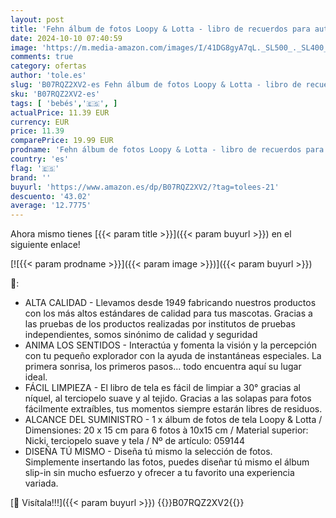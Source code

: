 ```yaml
---
layout: post
title: 'Fehn álbum de fotos Loopy & Lotta - libro de recuerdos para autodiseñar y sentir hecho de tela - álbum de juguete de nacimiento para bebés y niños de 0+ meses para memorizar caras + nombres'
date: 2024-10-10 07:40:59
image: 'https://m.media-amazon.com/images/I/41DG8gyA7qL._SL500_._SL400_.jpg'
comments: true
category: ofertas
author: 'tole.es'
slug: 'B07RQZ2XV2-es Fehn álbum de fotos Loopy & Lotta - libro de recuerdos...'
sku: 'B07RQZ2XV2-es'
tags: [ 'bebés','🇪🇸', ]
actualPrice: 11.39 EUR
currency: EUR
price: 11.39
comparePrice: 19.99 EUR
prodname: 'Fehn álbum de fotos Loopy & Lotta - libro de recuerdos para autodiseñar y sentir hecho de tela - álbum de juguete de nacimiento para bebés y niños de 0+ meses para memorizar caras + nombres'
country: 'es'
flag: '🇪🇸'
brand: ''
buyurl: 'https://www.amazon.es/dp/B07RQZ2XV2/?tag=tolees-21'
descuento: '43.02'
average: '12.7775'
---
```


Ahora mismo tienes [{{< param title >}}]({{< param buyurl >}}) en el siguiente enlace!

[![{{< param prodname >}}]({{< param image >}})]({{< param buyurl >}})

🔎:

- ALTA CALIDAD - Llevamos desde 1949 fabricando nuestros productos con los más altos estándares de calidad para tus mascotas. Gracias a las pruebas de los productos realizadas por institutos de pruebas independientes, somos sinónimo de calidad y seguridad
- ANIMA LOS SENTIDOS - Interactúa y fomenta la visión y la percepción con tu pequeño explorador con la ayuda de instantáneas especiales. La primera sonrisa, los primeros pasos... todo encuentra aquí su lugar ideal.
- FÁCIL LIMPIEZA - El libro de tela es fácil de limpiar a 30° gracias al níquel, al terciopelo suave y al tejido. Gracias a las solapas para fotos fácilmente extraíbles, tus momentos siempre estarán libres de residuos.
- ALCANCE DEL SUMINISTRO - 1 x álbum de fotos de tela Loopy & Lotta / Dimensiones: 20 x 15 cm para 6 fotos à 10x15 cm / Material superior: Nicki, terciopelo suave y tela / Nº de artículo: 059144
- DISEÑA TÚ MISMO - Diseña tú mismo la selección de fotos. Simplemente insertando las fotos, puedes diseñar tú mismo el álbum slip-in sin mucho esfuerzo y ofrecer a tu favorito una experiencia variada.

[🛒 Visítala!!!]({{< param buyurl >}})
{{<world>}}B07RQZ2XV2{{</world>}}
